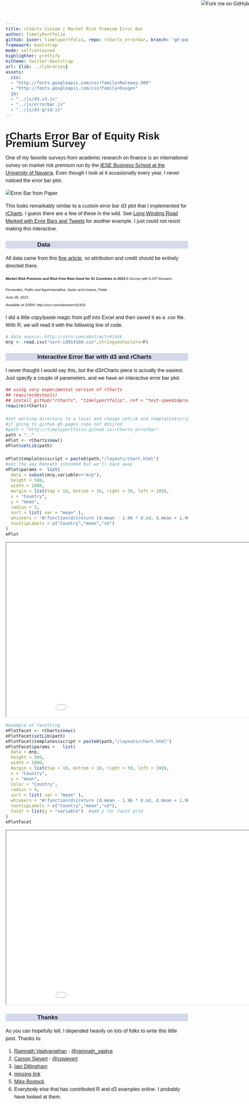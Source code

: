 ```yaml
---
title: rCharts Custom | Market Risk Premium Error Bar
author: TimelyPortfolio
github: {user: timelyportfolio, repo: rCharts_errorbar, branch: "gh-pages"}
framework: bootstrap
mode: selfcontained
highlighter: prettify
hitheme: twitter-bootstrap
url: {lib: ../libraries}
assets:
  css:
  - "http://fonts.googleapis.com/css?family=Raleway:300"
  - "http://fonts.googleapis.com/css?family=Oxygen"
  js:
  - "../js/d3.v3.js"
  - "../js/errorbar.js"
  - "../js/d3-grid.js"
---
```

  
<style>
iframe{
  height:550px;
  width:1000px;
  margin:auto auto;
}

body{
  font-family: 'Oxygen', sans-serif;
  font-size: 16px;
  line-height: 24px;
}

h1,h2,h3,h4 {
  font-family: 'Raleway', sans-serif;
}

.container { width: 900px; }

h3 {
  background-color: #D4DAEC;
    text-indent: 100px; 
}

h4 {
  text-indent: 100px;
}
</style>
  
<a href="https://github.com/timelyportfolio/rCharts_errorbar"><img style="position: absolute; top: 0; right: 0; border: 0;" src="https://s3.amazonaws.com/github/ribbons/forkme_right_darkblue_121621.png" alt="Fork me on GitHub"></a>

# rCharts Error Bar of Equity Risk Premium Survey




One of my favorite surveys from academic research on finance is an international survey on market risk premium run by the [IESE Business School at the University of Navarra](http://www.iese.edu/).  Even though I look at it occasionally every year, I never noticed the error bar plot.

![Error Bar from Paper](figurefrompaper.png)

This looks remarkably similar to a custom error bar d3 plot that I implemented for [rCharts](http://rcharts.io).  I guess there are a few of these in the wild.  See [Long Winding Road Marked with Error Bars and Tweets](http://timelyportfolio.blogspot.com/2013/09/long-winding-road-marked-with-error.html) for another example.  I just could not resist making this interactive.

### Data
All data came from this [fine article](http://ssrn.com/abstract=91416), so attribution and credit should be entirely directed there.
<address style="font-size:70%;"><strong>Market Risk Premium and Risk Free Rate Used for 51 Countries in 2013</strong>    
A Survey with 6,237 Answers<p class="muted">Fernandez, Pablo and Aguirreamalloa, Javier and Linares, Pablo<br>June 26, 2013<br>Available at SSRN: http://ssrn.com/abstract=91416</p>
</address>

I did a little copy/paste magic from pdf into Excel and then saved it as a .csv file.  With R, we will read it with the following line of code.


```r
# data source: http://ssrn.com/abstract=91416
mrp <- read.csv("ssrn-id914160.csv",stringsAsFactors=F)
```



### Interactive Error Bar with d3 and rCharts

I never thought I would say this, but the d3/rCharts piece is actually the easiest.  Just specify a couple of parameters, and we have an interactive error bar plot.


```r
## using very experimental version of rCharts
## require(devtools)
## install_github("rCharts", "timelyportfolio", ref = "test-speedimprove")
require(rCharts)

#set working directory to a local and change setLib and templates$script
#if going to github gh-pages repo not desired
#path = "http://timelyportfolio.github.io/rCharts_errorbar"
path = ".."
ePlot <- rCharts$new()
ePlot$setLib(path)

ePlot$templates$script = paste0(path,"/layouts/chart.html")
#not the way Ramnath intended but we'll hack away
ePlot$params =  list(
  data = subset(mrp,variable=="mrp"),
  height = 500,
  width = 1000,
  margin = list(top = 10, bottom = 10, right = 50, left = 100),
  x = "Country",
  y = "mean",
  radius = 2,
  sort = list( var = "mean" ),
  whiskers = "#!function(d){return [d.mean - 1.96 * d.sd, d.mean + 1.96 * d.sd]}!#",
  tooltipLabels = c("Country","mean","sd") 
)
ePlot
```

<iframe src=assets/fig/unnamed-chunk-3.html seamless></iframe>



```r
#example of facetting
ePlotFacet <- rCharts$new()
ePlotFacet$setLib(path)
ePlotFacet$templates$script = paste0(path,"/layouts/chart.html")
ePlotFacet$params =   list(
  data = mrp,
  height = 500,
  width = 1000,
  margin = list(top = 10, bottom = 10, right = 50, left = 100),
  x = "Country",
  y = "mean",
  color = "Country",
  radius = 4,
  sort = list( var = "mean" ),
  whiskers = "#!function(d){return [d.mean - 1.96 * d.sd, d.mean + 1.96 * d.sd]}!#",
  tooltipLabels = c("Country","mean","sd"),
  facet = list(y = "variable")  #add y for facet grid
)
ePlotFacet
```

<iframe src=assets/fig/unnamed-chunk-4.html seamless></iframe>


### Thanks
As you can hopefully tell, I depended heavily on lots of folks to write this little post.  Thanks to:    
1. [Ramnath Vaidyanathan](http://github.com/ramnathv) - [@ramnath_vaidya](https://twitter.com/ramnath_vaidya)    
2. [Carson Sievert](http://cpsievert.github.io/) - [@cpsievert](https://twitter.com/cpsievert)    
2. [Iain Dillingham](http://dillingham.me.uk/)    
4. [missing link](http://fillintheblank.com)    
5. [Mike Bostock](http://bost.ocks.org/mike/)    
6. Everybody else that has contributed R and d3 examples online. I probably have looked at them.


